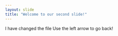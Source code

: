 ```yaml
---
layout: slide
title: "Welcome to our second slide!"
---
```

I have changed the file
Use the left arrow to go back!
